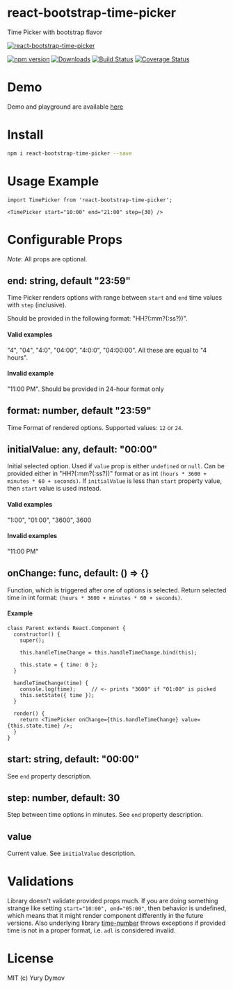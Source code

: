 # react-bootstrap-time-picker
Time Picker with bootstrap flavor

[![react-bootstrap-time-picker](https://github.com/yury-dymov/react-bootstrap-time-picker/raw/master/docs/rbtp.png)](https://github.com/yury-dymov/react-bootstrap-time-picker)

[![npm version](https://img.shields.io/npm/v/react-bootstrap-time-picker.svg?style=flat)](https://www.npmjs.com/package/react-bootstrap-time-picker)
[![Downloads](http://img.shields.io/npm/dm/react-bootstrap-time-picker.svg?style=flat-square)](https://npmjs.org/package/react-bootstrap-time-picker)
[![Build Status](https://img.shields.io/travis/yury-dymov/react-bootstrap-time-picker/master.svg?style=flat)](https://travis-ci.org/yury-dymov/react-bootstrap-time-picker)
[![Coverage Status](https://coveralls.io/repos/github/yury-dymov/react-bootstrap-time-picker/badge.svg?branch=master)](https://coveralls.io/github/yury-dymov/react-bootstrap-time-picker?branch=master)

# Demo
Demo and playground are available [here](https://yury-dymov.github.io/react-bootstrap-time-picker/)

# Install
```bash
npm i react-bootstrap-time-picker --save
```

# Usage Example
```
import TimePicker from 'react-bootstrap-time-picker';

<TimePicker start="10:00" end="21:00" step={30} />
```

# Configurable Props
*Note*: All props are optional.

## end: string, default "23:59"
Time Picker renders options with range between `start` and `end` time values with `step` (inclusive).

Should be provided in the following format: "HH?(:mm?(:ss?))".

#### Valid examples
"4", "04", "4:0", "04:00", "4:0:0", "04:00:00". All these are equal to "4 hours".

#### Invalid example
"11:00 PM". Should be provided in 24-hour format only

## format: number, default "23:59"
Time Format of rendered options. Supported values: `12` or `24`.

## initialValue: any, default: "00:00"
Initial selected option. Used if `value` prop is either `undefined` or `null`. Can be provided either in "HH?(:mm?(:ss?))" format or as int `(hours * 3600 + minutes * 60 + seconds)`. If `initialValue` is less than `start` property value, then `start` value is used instead.

#### Valid examples
"1:00", "01:00", "3600", 3600

#### Invalid examples
"11:00 PM"

## onChange: func, default: () => {}
Function, which is triggered after one of options is selected. Return selected time in int format: `(hours * 3600 + minutes * 60 + seconds)`.

#### Example
```
class Parent extends React.Component {
  constructor() {
    super();

    this.handleTimeChange = this.handleTimeChange.bind(this);

    this.state = { time: 0 };
  }

  handleTimeChange(time) {
    console.log(time);     // <- prints "3600" if "01:00" is picked
    this.setState({ time });
  }

  render() {
    return <TimePicker onChange={this.handleTimeChange} value={this.state.time} />;
  }
}
```

## start: string, default: "00:00"
See `end` property description.

## step: number, default: 30
Step between time options in minutes. See `end` property description.

## value
Current value. See `initialValue` description.

# Validations
Library doesn't validate provided props much. If you are doing something strange like setting `start="10:00", end="05:00"`, then behavior is undefined, which means that it might render component differently in the future versions. Also underlying library [time-number](https://github.com/yury-dymov/time-number) throws exceptions if provided time is not in a proper format, i.e. `adl` is considered invalid.

# License
MIT (c) Yury Dymov
